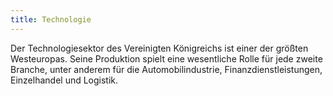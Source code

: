 ```yaml
---
title: Technologie
---
```


Der Technologiesektor des Vereinigten Königreichs ist einer der größten Westeuropas. Seine Produktion spielt eine wesentliche Rolle für jede zweite Branche, unter anderem für die Automobilindustrie, Finanzdienstleistungen, Einzelhandel und Logistik.
